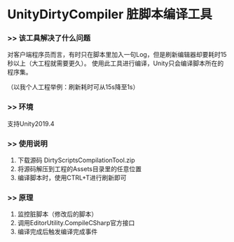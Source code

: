 # UnityDirtyCompiler 脏脚本编译工具
### >> 该工具解决了什么问题
对客户端程序员而言，有时只在脚本里加入一句Log，但是刷新编辑器却要耗时15秒以上（大工程就需要更久）。
使用此工具进行编译，Unity只会编译脚本所在的程序集。

（以我个人工程举例：刷新耗时可从15s降至1s）

### >> 环境
支持Unity2019.4

### >> 使用说明
1. 下载源码 DirtyScriptsCompilationTool.zip
2. 将源码解压到工程的Assets目录里的任意位置
3. 编译脚本时，使用CTRL+T进行刷新即可

### >> 原理
1. 监控脏脚本（修改后的脚本）
2. 调用EditorUtility.CompileCSharp官方接口
3. 编译完成后触发编译完成事件